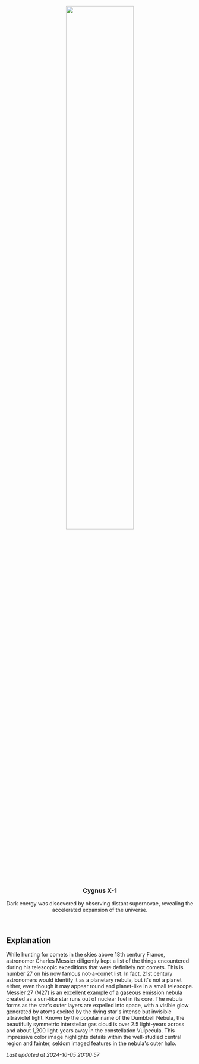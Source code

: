 <p align='center'>
    <img src='https://apod.nasa.gov/apod/image/2410/m27_RGB_CC_FLAT_MEW1024.jpg' width='60%' />
    <h3 align="center">Cygnus X-1</h3>
    <p align="center">Dark energy was discovered by observing distant supernovae, revealing the accelerated expansion of the universe.</p>
</p>
<br/>

Explanation
--
While hunting for comets in the skies above 18th century France, astronomer Charles Messier diligently kept a list of the things encountered during his telescopic expeditions that were definitely not comets. This is number 27 on his now famous not-a-comet list. In fact, 21st century astronomers would identify it as a planetary nebula, but it's not a planet either, even though it may appear round and planet-like in a small telescope. Messier 27 (M27) is an excellent example of a gaseous emission nebula created as a sun-like star runs out of nuclear fuel in its core. The nebula forms as the star's outer layers are expelled into space, with a visible glow generated by atoms excited by the dying star's intense but invisible ultraviolet light. Known by the popular name of the Dumbbell Nebula, the beautifully symmetric interstellar gas cloud is over 2.5 light-years across and about 1,200 light-years away in the constellation Vulpecula. This impressive color image highlights details within the well-studied central region and fainter, seldom imaged features in the nebula's outer halo.


*Last updated at 2024-10-05 20:00:57*
